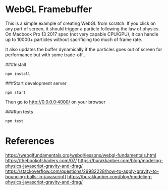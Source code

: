# WebGL Framebuffer

This is a simple example of creating WebGL from scratch. If you click on any part of screen, it should trigger a particle following the law of physics. On Macbook Pro 13 2017 spec (not very capable CPU/GPU), it can handle up to 10000+ particles without sacrificing too much of frame rate. 

It also updates the buffer dynamically if the particles goes out of screen for performance but with some trade-off..

###Install
```
npm install
```
###Start development server
```
npm start
```
Then go to <http://0.0.0.0:4000/> on your browser

###Run tests
```
npm test
```



# References

<https://webglfundamentals.org/webgl/lessons/webgl-fundamentals.html>
<https://thebookofshaders.com/07/>
<https://burakkanber.com/blog/modeling-physics-javascript-gravity-and-drag/>
<https://stackoverflow.com/questions/29982228/how-to-apply-gravity-to-bouncing-balls-in-javascript]>
<https://burakkanber.com/blog/modeling-physics-javascript-gravity-and-drag/>
